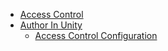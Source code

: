 * [Access Control](index)
* [Author In Unity](Authoring/index)
  * [Access Control Configuration](Authoring/access_control_configuration)
